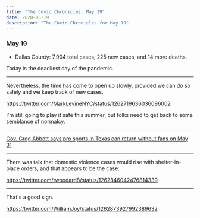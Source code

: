 ```yaml
---
title: "The Covid Chronicles: May 19"
date: 2020-05-19
description: "The Covid Chronicles for May 19"
---
```


### May 19

- Dallas County: 7,904 total cases, 225 new cases, and 14 more deaths.

Today is the deadliest day of the pandemic.

---

Nevertheless, the time has come to open up slowly, provided we can do so safely and we keep track of new cases.

<https://twitter.com/MarkLevineNYC/status/1262719636036096002>

I'm still going to play it safe this summer, but folks need to get back to some semblance of normalcy.

---

[Gov. Greg Abbott says pro sports in Texas can return without fans on May 31](https://www.dallasnews.com/sports/rangers/2020/05/18/gov-greg-abbott-says-pro-sports-in-texas-can-return-without-fans-on-may-31/)

---

There was talk that domestic violence cases would rise with shelter-in-place orders, and that appears to be the case:

<https://twitter.com/twoodard8/status/1262846042476814339>

---

That's a good sign.

<https://twitter.com/WilliamJoy/status/1262873927992389632>

